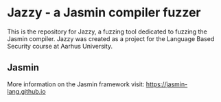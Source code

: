 # Jazzy - a Jasmin compiler fuzzer

This is the repository for Jazzy, a fuzzing tool dedicated to fuzzing the Jasmin compiler.
Jazzy was created as a project for the Language Based Security course at Aarhus University.

## Jasmin 

More information on the Jasmin framework visit: https://jasmin-lang.github.io 
